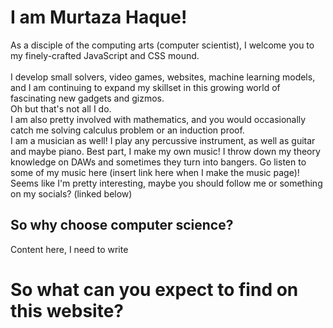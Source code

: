 
# I am Murtaza Haque!
As a disciple of the computing arts (computer scientist), I welcome you to my finely-crafted JavaScript and CSS mound.  
<br>
I develop small solvers, video games, websites, machine learning models, and I am continuing to expand my skillset in this growing world of fascinating new gadgets and gizmos.
<br>
Oh but that's not all I do.
<br>
I am also pretty involved with mathematics, and you would occasionally catch me solving calculus problem or an induction proof.
<br>
I am a musician as well! I play any percussive instrument, as well as guitar and maybe piano.
Best part, I make my own music! I throw down my theory knowledge on DAWs and sometimes they turn into bangers. Go listen to some of my music here (insert link here when I make the music page)!
<br>
Seems like I'm pretty interesting, maybe you should follow me or something on my socials? (linked below)


## So why choose computer science?

Content here, I need to write

# So what can you expect to find on this website?